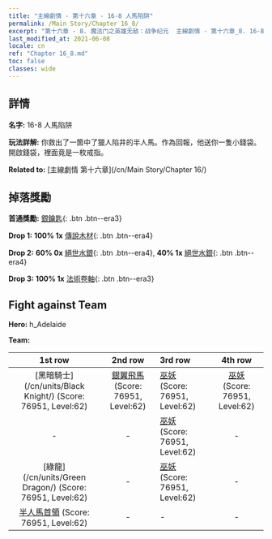 ```yaml
---
title: "主線劇情 - 第十六章 - 16-8 人馬陷阱"
permalink: /Main Story/Chapter 16_8/
excerpt: "第十六章 - 8. 魔法门之英雄无敌：战争纪元  主線劇情 - 第十六章_8. 16-8 人馬陷阱"
last_modified_at: 2021-06-08
locale: cn
ref: "Chapter 16_8.md"
toc: false
classes: wide
---
```


## 詳情

 **名字:** 16-8 人馬陷阱

 **玩法詳解:** 你救出了一箇中了獵人陷井的半人馬。作為回報，他送你一隻小錢袋。開啟錢袋，裡面竟是一枚戒指。

 **Related to:** [主線劇情 第十六章](/cn/Main Story/Chapter 16/)

## 掉落獎勵

 **首通獎勵:** [銀鑰匙](/cn/Items/con_693/){: .btn .btn--era3}

 **Drop 1:** **100% 1x** [傳說木材](/cn/Items/mat_55/){: .btn .btn--era4}

 **Drop 2:** **60% 0x** [絕世水銀](/cn/Items/mat_49/){: .btn .btn--era4}, **40% 1x** [絕世水銀](/cn/Items/mat_49/){: .btn .btn--era4}

 **Drop 3:** **100% 1x** [法術卷軸](/cn/Items/con_694/){: .btn .btn--era3}


## Fight against Team
 **Hero:** h_Adelaide

 **Team:**


  | 1st row | 2nd row | 3rd row | 4th row |
  |:----:|:----:|:----|:----:|
  | [黑暗騎士](/cn/units/Black Knight/) (Score: 76951, Level:62)  | [銀翼飛馬](/cn/units/Pegasus/) (Score: 76951, Level:62)  | [巫妖](/cn/units/Lich/) (Score: 76951, Level:62)  | [巫妖](/cn/units/Lich/) (Score: 76951, Level:62)  |
  | - | - | [巫妖](/cn/units/Lich/) (Score: 76951, Level:62)  | - |
  | [綠龍](/cn/units/Green Dragon/) (Score: 76951, Level:62)  | - | [巫妖](/cn/units/Lich/) (Score: 76951, Level:62)  | - |
  | [半人馬首領](/cn/units/Centaur/) (Score: 76951, Level:62)  | - | - | - |


